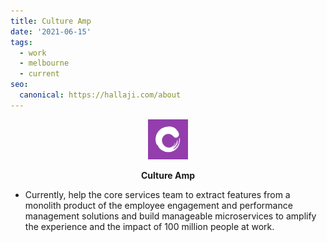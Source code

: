 ```yaml
---
title: Culture Amp
date: '2021-06-15'
tags:
  - work
  - melbourne
  - current
seo:
  canonical: https://hallaji.com/about
---
```

<p align='center'>
  <img src='/stories/cultureamp/cultureamp.png' height='64' />
</p>
<p align='center'>
  <b>Culture Amp</b><br />
</p>

* Currently, help the core services team to extract features from a monolith product of the employee engagement and performance management solutions and build manageable microservices to amplify the experience and the impact of 100 million people at work.
